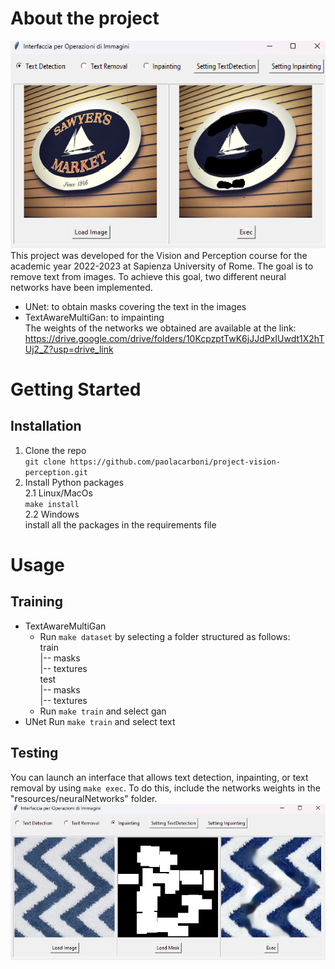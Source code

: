# About the project
![My Image](interface1.png)  
This project was developed for the Vision and Perception course for the academic year 2022-2023 at Sapienza University of Rome.
The goal is to remove text from images. To achieve this goal, two different neural networks have been implemented.
* UNet: to obtain masks covering the text in the images
* TextAwareMultiGan: to impainting    
The weights of the networks we obtained are available at the link: https://drive.google.com/drive/folders/10KcpzptTwK6jJJdPxIUwdt1X2hTUj2_Z?usp=drive_link
# Getting Started
## Installation
1. Clone the repo  
    ```git clone https://github.com/paolacarboni/project-vision-perception.git```
3. Install Python packages  
   2.1 Linux/MacOs  
       ```make install```  
   2.2 Windows  
       install all the packages in the requirements file
# Usage
## Training
* TextAwareMultiGan  
    * Run ```make dataset``` by selecting a folder structured as follows:  
       train  
  |-- masks  
  |-- textures  
  test  
  |-- masks  
  |-- textures
    * Run ```make train``` and select gan
* UNet
  Run ```make train``` and select text
## Testing
You can launch an interface that allows text detection, inpainting, or text removal by using ```make exec```. To do this, include the networks weights in the "resources/neuralNetworks" folder.  
![My Image](interface2.png)
